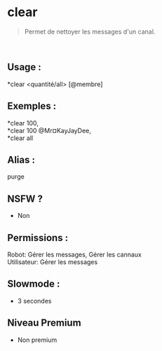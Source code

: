 # clear

> Permet de nettoyer les messages d'un canal.

<br>

## Usage :

*clear <quantité/all> [@membre]

## Exemples :

*clear 100,
<br>*clear 100 @Mr¤KayJayDee,
<br>*clear all

## Alias :

purge

## NSFW ?

- Non

## Permissions :

Robot: Gérer les messages, Gérer les cannaux
<br>
Utilisateur: Gérer les messages

## Slowmode :

- 3 secondes

## Niveau Premium

- Non premium